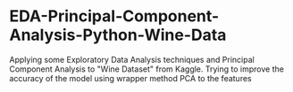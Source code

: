 # EDA-Principal-Component-Analysis-Python-Wine-Data
Applying some Exploratory Data Analysis techniques and Principal Component Analysis to "Wine Dataset" from Kaggle. Trying to improve the accuracy of the model using wrapper method PCA to the features
